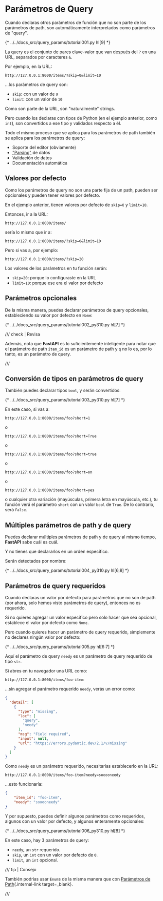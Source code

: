 # Parámetros de Query

Cuando declaras otros parámetros de función que no son parte de los parámetros de path, son automáticamente interpretados como parámetros de "query".

{* ../../docs_src/query_params/tutorial001.py hl[9] *}

La query es el conjunto de pares clave-valor que van después del `?` en una URL, separados por caracteres `&`.

Por ejemplo, en la URL:

```
http://127.0.0.1:8000/items/?skip=0&limit=10
```

...los parámetros de query son:

* `skip`: con un valor de `0`
* `limit`: con un valor de `10`

Como son parte de la URL, son "naturalmente" strings.

Pero cuando los declaras con tipos de Python (en el ejemplo anterior, como `int`), son convertidos a ese tipo y validados respecto a él.

Todo el mismo proceso que se aplica para los parámetros de path también se aplica para los parámetros de query:

* Soporte del editor (obviamente)
* <abbr title="convirtiendo el string que viene de un request HTTP en datos de Python">"Parsing"</abbr> de datos
* Validación de datos
* Documentación automática

## Valores por defecto

Como los parámetros de query no son una parte fija de un path, pueden ser opcionales y pueden tener valores por defecto.

En el ejemplo anterior, tienen valores por defecto de `skip=0` y `limit=10`.

Entonces, ir a la URL:

```
http://127.0.0.1:8000/items/
```

sería lo mismo que ir a:

```
http://127.0.0.1:8000/items/?skip=0&limit=10
```

Pero si vas a, por ejemplo:

```
http://127.0.0.1:8000/items/?skip=20
```

Los valores de los parámetros en tu función serán:

* `skip=20`: porque lo configuraste en la URL
* `limit=10`: porque ese era el valor por defecto

## Parámetros opcionales

De la misma manera, puedes declarar parámetros de query opcionales, estableciendo su valor por defecto en `None`:

{* ../../docs_src/query_params/tutorial002_py310.py hl[7] *}

/// check | Revisa

Además, nota que **FastAPI** es lo suficientemente inteligente para notar que el parámetro de path `item_id` es un parámetro de path y `q` no lo es, por lo tanto, es un parámetro de query.

///

## Conversión de tipos en parámetros de query

También puedes declarar tipos `bool`, y serán convertidos:

{* ../../docs_src/query_params/tutorial003_py310.py hl[7] *}

En este caso, si vas a:

```
http://127.0.0.1:8000/items/foo?short=1
```

o

```
http://127.0.0.1:8000/items/foo?short=True
```

o

```
http://127.0.0.1:8000/items/foo?short=true
```

o

```
http://127.0.0.1:8000/items/foo?short=on
```

o

```
http://127.0.0.1:8000/items/foo?short=yes
```

o cualquier otra variación (mayúsculas, primera letra en mayúscula, etc.), tu función verá el parámetro `short` con un valor `bool` de `True`. De lo contrario, será `False`.

## Múltiples parámetros de path y de query

Puedes declarar múltiples parámetros de path y de query al mismo tiempo, **FastAPI** sabe cuál es cuál.

Y no tienes que declararlos en un orden específico.

Serán detectados por nombre:

{* ../../docs_src/query_params/tutorial004_py310.py hl[6,8] *}

## Parámetros de query requeridos

Cuando declaras un valor por defecto para parámetros que no son de path (por ahora, solo hemos visto parámetros de query), entonces no es requerido.

Si no quieres agregar un valor específico pero solo hacer que sea opcional, establece el valor por defecto como `None`.

Pero cuando quieres hacer un parámetro de query requerido, simplemente no declares ningún valor por defecto:

{* ../../docs_src/query_params/tutorial005.py hl[6:7] *}

Aquí el parámetro de query `needy` es un parámetro de query requerido de tipo `str`.

Si abres en tu navegador una URL como:

```
http://127.0.0.1:8000/items/foo-item
```

...sin agregar el parámetro requerido `needy`, verás un error como:

```JSON
{
  "detail": [
    {
      "type": "missing",
      "loc": [
        "query",
        "needy"
      ],
      "msg": "Field required",
      "input": null,
      "url": "https://errors.pydantic.dev/2.1/v/missing"
    }
  ]
}
```

Como `needy` es un parámetro requerido, necesitarías establecerlo en la URL:

```
http://127.0.0.1:8000/items/foo-item?needy=sooooneedy
```

...esto funcionaría:

```JSON
{
    "item_id": "foo-item",
    "needy": "sooooneedy"
}
```

Y por supuesto, puedes definir algunos parámetros como requeridos, algunos con un valor por defecto, y algunos enteramente opcionales:

{* ../../docs_src/query_params/tutorial006_py310.py hl[8] *}

En este caso, hay 3 parámetros de query:

* `needy`, un `str` requerido.
* `skip`, un `int` con un valor por defecto de `0`.
* `limit`, un `int` opcional.

/// tip | Consejo

También podrías usar `Enum`s de la misma manera que con [Parámetros de Path](path-params.md#predefined-values){.internal-link target=_blank}.

///
